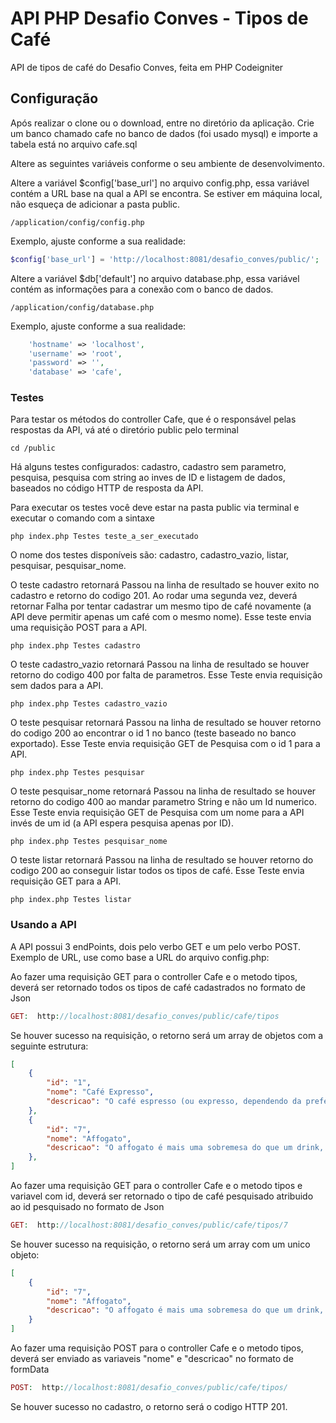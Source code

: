 # API PHP Desafio Conves - Tipos de Café
API de tipos de café do Desafio Conves, feita em PHP Codeigniter

## Configuração
Após realizar o clone ou o download, entre no diretório da aplicação.
Crie um banco chamado cafe no banco de dados (foi usado mysql) e importe a tabela está no arquivo cafe.sql

Altere as seguintes variáveis conforme o seu ambiente de desenvolvimento.

Altere a variável $config['base_url'] no arquivo config.php, essa variável contém a URL base na qual a API se encontra. Se estiver em máquina local, não esqueça de adicionar a pasta public.
```shell
/application/config/config.php
```
Exemplo, ajuste conforme a sua realidade:
```php
$config['base_url'] = 'http://localhost:8081/desafio_conves/public/';
```

Altere a variável $db['default'] no arquivo database.php, essa variável contém as informações para a conexão com o banco de dados.
```shell
/application/config/database.php
```
Exemplo, ajuste conforme a sua realidade:
```php
	'hostname' => 'localhost',
	'username' => 'root',
	'password' => '',
	'database' => 'cafe',
```

### Testes
Para testar os métodos do controller Cafe, que é o responsável pelas respostas da API, vá até o diretório public pelo terminal

```shell
cd /public
```
Há alguns testes configurados: cadastro, cadastro sem parametro, pesquisa, pesquisa com string ao inves de ID e listagem de dados, baseados no código HTTP de resposta da API.

Para executar os testes você deve estar na pasta public via terminal e executar o comando com a sintaxe

```shell
php index.php Testes teste_a_ser_executado
```

O nome dos testes disponíveis são: cadastro, cadastro_vazio, listar, pesquisar, pesquisar_nome.

O teste cadastro retornará Passou na linha de resultado se houver exito no cadastro e retorno do codigo 201. Ao rodar uma segunda vez, deverá retornar Falha por tentar cadastrar um mesmo tipo de café novamente (a API deve permitir apenas um café com o mesmo nome). Esse teste envia uma requisição POST para a API.

```shell
php index.php Testes cadastro
```

O teste cadastro_vazio retornará Passou na linha de resultado se houver retorno do codigo 400 por falta de parametros. Esse Teste envia requisição sem dados para a API.

```shell
php index.php Testes cadastro_vazio
```

O teste pesquisar retornará Passou na linha de resultado se houver retorno do codigo 200 ao encontrar o id 1 no banco (teste baseado no banco exportado). Esse Teste envia requisição GET de Pesquisa com o id 1 para a API.

```shell
php index.php Testes pesquisar
```

O teste pesquisar_nome retornará Passou na linha de resultado se houver retorno do codigo 400 ao mandar parametro String e não um Id numerico. Esse Teste envia requisição GET de Pesquisa com um nome para a API invés de um id (a API espera pesquisa apenas por ID).

```shell
php index.php Testes pesquisar_nome
```

O teste listar retornará Passou na linha de resultado se houver retorno do codigo 200 ao conseguir listar todos os tipos de café. Esse Teste envia requisição GET para a API.

```shell
php index.php Testes listar
```

### Usando a API

A API possui 3 endPoints, dois pelo verbo GET e um pelo verbo POST.
Exemplo de URL, use como base a URL do arquivo config.php:

Ao fazer uma requisição GET para o controller Cafe e o metodo tipos, deverá ser retornado todos os tipos de café cadastrados no formato de Json
```php
GET:  http://localhost:8081/desafio_conves/public/cafe/tipos
```

Se houver sucesso na requisição, o retorno será um array de objetos com a seguinte estrutura:
```json
[
    {
        "id": "1",
        "nome": "Café Expresso",
        "descricao": "O café espresso (ou expresso, dependendo da preferência de escrita) é um dos principais tipos de café – e é a base de diversos outros. O nome “espresso” vem do italiano “espremido, pressionado”. Ele é feito em poucos segundos sob alta pressão de água na temperatura de consumo. Isso faz com que acumule muito sabor e intensidade"
    },
    {
        "id": "7",
        "nome": "Affogato",
        "descricao": "O affogato é mais uma sobremesa do que um drink, o que o torna especialmente delicioso, Consiste na mistura de uma boa colherada de sorvete de baunilha com uma ou duas doses de café espresso. Muitas pessoas discutem sua presença entre os tipos de café, dizendo que deveria ser considerado um doce.\n\nNo entanto, uma receita tão deliciosa simplesmente não poderia ficar de fora da lista. Além disso, há uma versão ainda mais animada da bebida que inclui uma dose de licor de amêndoas na mistura."
    },
]
```

Ao fazer uma requisição GET para o controller Cafe e o metodo tipos e variavel com id, deverá ser retornado o tipo de café pesquisado atribuido ao id pesquisado no formato de Json
```php
GET:  http://localhost:8081/desafio_conves/public/cafe/tipos/7
```

Se houver sucesso na requisição, o retorno será um array com um unico objeto:
```json
[
    {
        "id": "7",
        "nome": "Affogato",
        "descricao": "O affogato é mais uma sobremesa do que um drink, o que o torna especialmente delicioso, Consiste na mistura de uma boa colherada de sorvete de baunilha com uma ou duas doses de café espresso. Muitas pessoas discutem sua presença entre os tipos de café, dizendo que deveria ser considerado um doce.\n\nNo entanto, uma receita tão deliciosa simplesmente não poderia ficar de fora da lista. Além disso, há uma versão ainda mais animada da bebida que inclui uma dose de licor de amêndoas na mistura."
    }
]
```

Ao fazer uma requisição POST para o controller Cafe e o metodo tipos, deverá ser enviado as variaveis "nome" e "descricao" no formato de formData
```php
POST:  http://localhost:8081/desafio_conves/public/cafe/tipos/
```
Se houver sucesso no cadastro, o retorno será o codigo HTTP 201.